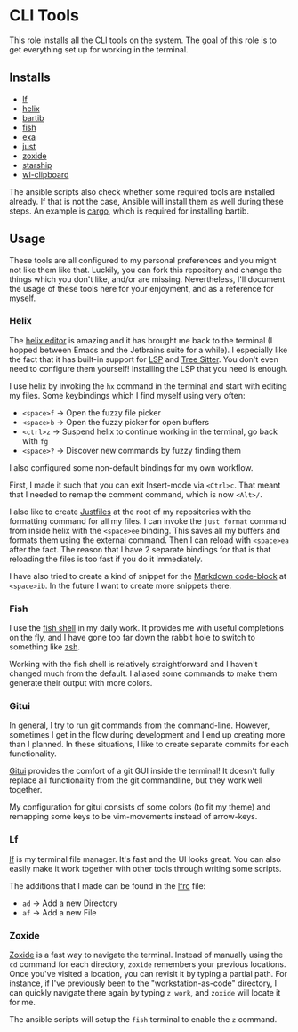 # CLI Tools

This role installs all the CLI tools on the system. The goal of this role is to
get everything set up for working in the terminal.

## Installs

- [lf](https://github.com/gokcehan/lf)
- [helix](https://github.com/helix-editor/helix)
- [bartib](https://github.com/nikolassv/bartib)
- [fish](https://fishshell.com/)
- [exa](https://github.com/ogham/exa)
- [just](https://github.com/casey/just)
- [zoxide](https://github.com/ajeetdsouza/zoxide)
- [starship](https://starship.rs/)
- [wl-clipboard](https://github.com/bugaevc/wl-clipboard)

The ansible scripts also check whether some required tools are installed
already. If that is not the case, Ansible will install them as well during
these steps. An example is [cargo](https://doc.rust-lang.org/cargo/), which is
required for installing bartib.

## Usage

These tools are all configured to my personal preferences and you might not
like them like that. Luckily, you can fork this repository and change the
things which you don't like, and/or are missing. Nevertheless, I'll document
the usage of these tools here for your enjoyment, and as a reference for
myself.

### Helix

The [helix editor](https://github.com/helix-editor/helix) is amazing and it has
brought me back to the terminal (I hopped between Emacs and the Jetbrains suite
for a while). I especially like the fact that it has built-in support for
[LSP](https://en.wikipedia.org/wiki/Language_Server_Protocol) and
[Tree Sitter](https://tree-sitter.github.io/tree-sitter/). You don't even need
to configure them yourself! Installing the LSP that you need is enough.

I use helix by invoking the `hx` command in the terminal and start with editing
my files. Some keybindings which I find myself using very often:

- `<space>f` -> Open the fuzzy file picker
- `<space>b` -> Open the fuzzy picker for open buffers
- `<ctrl>z` -> Suspend helix to continue working in the terminal, go back with
  `fg`
- `<space>?` -> Discover new commands by fuzzy finding them

I also configured some non-default bindings for my own workflow.

First, I made it such that you can exit Insert-mode via `<Ctrl>c`. That meant
that I needed to remap the comment command, which is now `<Alt>/`.

I also like to create [Justfiles](https://github.com/casey/just) at the root of
my repositories with the formatting command for all my files. I can invoke the
`just format` command from inside helix with the `<space>ee` binding. This
saves all my buffers and formats them using the external command. Then I can
reload with `<space>ea` after the fact. The reason that I have 2 separate
bindings for that is that reloading the files is too fast if you do it
immediately.

I have also tried to create a kind of snippet for the
[Markdown code-block](https://www.markdownguide.org/basic-syntax/#code-blocks-1)
at `<space>ib`. In the future I want to create more snippets there.

### Fish

I use the [fish shell](https://fishshell.com/) in my daily work. It provides me
with useful completions on the fly, and I have gone too far down the rabbit
hole to switch to something like [zsh](https://www.zsh.org/).

Working with the fish shell is relatively straightforward and I haven't changed
much from the default. I aliased some commands to make them generate their
output with more colors.

### Gitui

In general, I try to run git commands from the command-line. However, sometimes
I get in the flow during development and I end up creating more than I planned.
In these situations, I like to create separate commits for each functionality.

[Gitui](https://github.com/extrawurst/gitui) provides the comfort of a git GUI
inside the terminal! It doesn't fully replace all functionality from the git
commandline, but they work well together.

My configuration for gitui consists of some colors (to fit my theme) and
remapping some keys to be vim-movements instead of arrow-keys.

### Lf

[lf](https://github.com/gokcehan/lf) is my terminal file manager. It's fast and
the UI looks great. You can also easily make it work together with other tools
through writing some scripts.

The additions that I made can be found in the [lfrc](roles/cli-tools/lf/lfrc)
file:

- `ad` -> Add a new Directory
- `af` -> Add a new File

### Zoxide

[Zoxide](https://github.com/ajeetdsouza/zoxide) is a fast way to navigate the
terminal. Instead of manually using the `cd` command for each directory,
`zoxide` remembers your previous locations. Once you've visited a location, you
can revisit it by typing a partial path. For instance, if I've previously been
to the "workstation-as-code" directory, I can quickly navigate there again by
typing `z work`, and `zoxide` will locate it for me.

The ansible scripts will setup the `fish` terminal to enable the `z` command.
